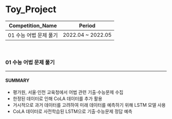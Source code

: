 # Toy_Project

 |Competition_Name|Period|
|---|---|
|01 수능 어법 문제 풀기|2022.04 ~ 2022.05|

</br>

### 01 수능 어법 문제 풀기 
------------- 
#### SUMMARY
- 평가원, 서울·인천 교육청에서 어법 관련 기출·수능문제 수집
- 한정된 데이터로 인해 CoLA 데이터를 추가 활용
- 거시적으로 과거 데이터를 고려하여 미래 데이터를 예측하기 위해 LSTM 모델 사용
- CoLA 데이터로 사전학습된 LSTM으로 기출·수능문제 정답 예측
